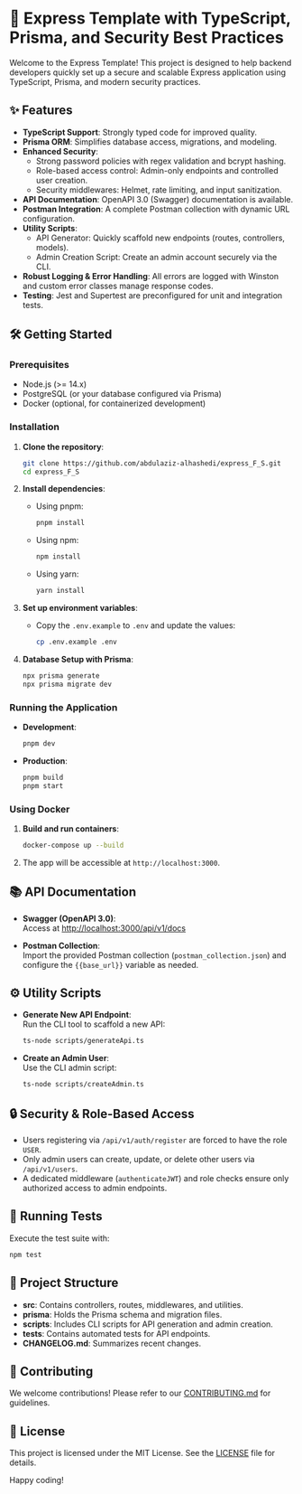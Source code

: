 # 🚀 Express Template with TypeScript, Prisma, and Security Best Practices

Welcome to the Express Template! This project is designed to help backend developers quickly set up a secure and scalable Express application using TypeScript, Prisma, and modern security practices.

## ✨ Features

- **TypeScript Support**: Strongly typed code for improved quality.
- **Prisma ORM**: Simplifies database access, migrations, and modeling.
- **Enhanced Security**:
  - Strong password policies with regex validation and bcrypt hashing.
  - Role-based access control: Admin-only endpoints and controlled user creation.
  - Security middlewares: Helmet, rate limiting, and input sanitization.
- **API Documentation**: OpenAPI 3.0 (Swagger) documentation is available.
- **Postman Integration**: A complete Postman collection with dynamic URL configuration.
- **Utility Scripts**:
  - API Generator: Quickly scaffold new endpoints (routes, controllers, models).
  - Admin Creation Script: Create an admin account securely via the CLI.
- **Robust Logging & Error Handling**: All errors are logged with Winston and custom error classes manage response codes.
- **Testing**: Jest and Supertest are preconfigured for unit and integration tests.

## 🛠️ Getting Started

### Prerequisites

- Node.js (>= 14.x)
- PostgreSQL (or your database configured via Prisma)
- Docker (optional, for containerized development)

### Installation

1. **Clone the repository**:
    ```bash
    git clone https://github.com/abdulaziz-alhashedi/express_F_S.git
    cd express_F_S
    ```

2. **Install dependencies**:
    - Using pnpm:
      ```bash
      pnpm install
      ```
    - Using npm:
      ```bash
      npm install
      ```
    - Using yarn:
      ```bash
      yarn install
      ```

3. **Set up environment variables**:
    - Copy the `.env.example` to `.env` and update the values:
      ```bash
      cp .env.example .env
      ```

4. **Database Setup with Prisma**:
    ```bash
    npx prisma generate
    npx prisma migrate dev
    ```

### Running the Application

- **Development**:
  ```bash
  pnpm dev
  ```
- **Production**:
  ```bash
  pnpm build
  pnpm start
  ```

### Using Docker

1. **Build and run containers**:
    ```bash
    docker-compose up --build
    ```
2. The app will be accessible at `http://localhost:3000`.

## 📚 API Documentation

- **Swagger (OpenAPI 3.0)**:  
  Access at [http://localhost:3000/api/v1/docs](http://localhost:3000/api/v1/docs)

- **Postman Collection**:  
  Import the provided Postman collection (`postman_collection.json`) and configure the `{{base_url}}` variable as needed.

## ⚙️ Utility Scripts

- **Generate New API Endpoint**:  
  Run the CLI tool to scaffold a new API:
  ```bash
  ts-node scripts/generateApi.ts
  ```

- **Create an Admin User**:  
  Use the CLI admin script:
  ```bash
  ts-node scripts/createAdmin.ts
  ```

## 🔒 Security & Role-Based Access

- Users registering via `/api/v1/auth/register` are forced to have the role `USER`.
- Only admin users can create, update, or delete other users via `/api/v1/users`.
- A dedicated middleware (`authenticateJWT`) and role checks ensure only authorized access to admin endpoints.

## 🧪 Running Tests

Execute the test suite with:
```bash
npm test
```

## 📂 Project Structure

- **src**: Contains controllers, routes, middlewares, and utilities.
- **prisma**: Holds the Prisma schema and migration files.
- **scripts**: Includes CLI scripts for API generation and admin creation.
- **tests**: Contains automated tests for API endpoints.
- **CHANGELOG.md**: Summarizes recent changes.

## 🤝 Contributing

We welcome contributions! Please refer to our [CONTRIBUTING.md](CONTRIBUTING.md) for guidelines.

## 📜 License

This project is licensed under the MIT License. See the [LICENSE](LICENSE) file for details.

Happy coding!


